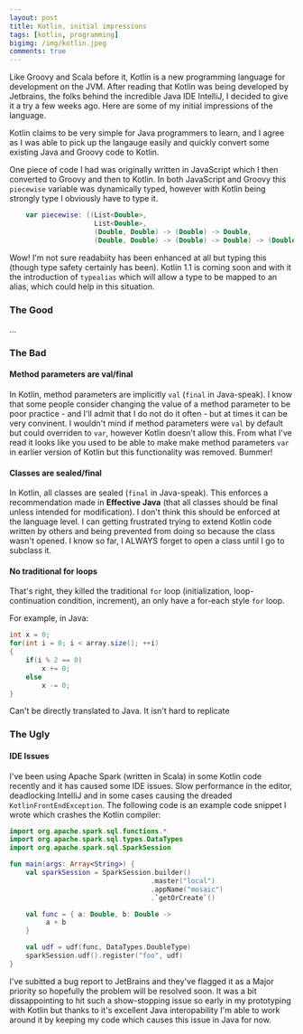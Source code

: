 ```yaml
---
layout: post
title: Kotlin, initial impressions
tags: [kotlin, programming]
bigimg: /img/kotlin.jpeg
comments: true
---
```


Like Groovy and Scala before it, Kotlin is a new programming language for development 
on the JVM. After reading that Kotlin was being developed by Jetbrains, the folks behind 
the incredible Java IDE IntelliJ, I decided to give it a try a few weeks ago. Here are some 
of my initial impressions of the language.

Kotlin claims to be very simple for Java programmers to learn, and I agree as I was 
able to pick up the langauge easily and quickly convert some existing Java and Groovy 
code to Kotlin.

One piece of code I had was originally written in JavaScript which I then converted to 
Groovy and then to Kotlin. In both JavaScript and Groovy this `piecewise` variable was 
dynamically typed, however with Kotlin being strongly type I obviously have to type it. 

```kotlin
    var piecewise: ((List<Double>,
                     List<Double>,
                     (Double, Double) -> (Double) -> Double,
                     (Double, Double) -> (Double) -> Double) -> (Double) -> Double)? = null
```

Wow! I'm not sure readabiity has been enhanced at all but typing this 
(though type safety certainly has been). Kotlin 1.1 is coming soon and with it the 
introduction of `typealias` which will allow a type to be mapped to an alias, which 
could help in this situation.

### The Good

...

### The Bad

#### Method parameters are val/final

In Kotlin, method parameters are implicitly `val` (`final` in Java-speak). I know that 
some people consider changing the value of a method parameter to be poor practice - and 
I'll admit that I do not do it often - but at times it can be very convinent. I wouldn't
mind if method parameters were `val` by default but could overriden to `var`, however 
Kotlin doesn't allow this. From what I've read it looks like you used to be able to make 
make method parameters `var` in earlier version of Kotlin but this functionality was removed. 
Bummer!

#### Classes are sealed/final

In Kotlin, all classes are sealed (`final` in Java-speak). This enforces a recommendation 
made in __Effective Java__ (that all classes should be final unless intended for modification). 
I don't think this should be enforced at the language level. I can getting frustrated trying 
to extend Kotlin code written by others and being prevented from doing so because the class 
wasn't opened. I know so far, I ALWAYS forget to open a class until I go to subclass it.

#### No traditional for loops

That's right, they killed the traditional `for` loop (initialization, loop-continuation condition, increment), an only have a for-each style `for` loop.

For example, in Java:
```java
int x = 0;
for(int i = 0; i < array.size(); ++i)
{
    if(i % 2 == 0)
        x += 0;
    else
        x -= 0;
}
```

Can't be directly translated to Java. It isn't hard to replicate


### The Ugly

#### IDE Issues

I've been using Apache Spark (written in Scala) in some Kotlin code recently and it has caused some IDE issues. Slow performance in the editor, deadlocking IntelliJ and in some cases causing the dreaded `KotlinFrontEndException`. The following code is an example code snippet I wrote which crashes the Kotlin compiler:

```kotlin
import org.apache.spark.sql.functions.*
import org.apache.spark.sql.types.DataTypes
import org.apache.spark.sql.SparkSession

fun main(args: Array<String>) {
	val sparkSession = SparkSession.builder()
                                   .master("local")
                                   .appName("mosaic")
                                   .`getOrCreate`()

    val func = { a: Double, b: Double ->
    	 a + b
    }

    val udf = udf(func, DataTypes.DoubleType)
    sparkSession.udf().register("foo", udf)
}
```

I've subitted a bug report to JetBrains and they've flagged it as a Major priority so hopefully the problem will be resolved soon. It was a bit dissappointing to hit such a show-stopping issue so early in my prototyping with Kotlin but thanks to it's excellent Java interopability I'm able to work around it by keeping my code which causes this issue in Java for now.
